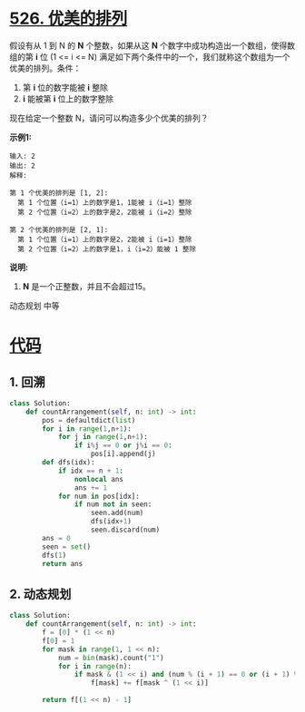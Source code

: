 <!--
 * @Description: 
 * @Autor: Au3C2
 * @Date: 2021-08-16 14:47:47
 * @LastEditors: Au3C2
 * @LastEditTime: 2021-08-16 14:47:47
-->
# [526. 优美的排列](https://leetcode-cn.com/problems/beautiful-arrangement/)

假设有从 1 到 N 的 **N** 个整数，如果从这 **N** 个数字中成功构造出一个数组，使得数组的第 **i** 位 (1 <= i <= N) 满足如下两个条件中的一个，我们就称这个数组为一个优美的排列。条件：

1.  第 **i** 位的数字能被 **i** 整除
2.  **i** 能被第 **i** 位上的数字整除

现在给定一个整数 N，请问可以构造多少个优美的排列？

**示例1:**

```
输入: 2
输出: 2
解释: 

第 1 个优美的排列是 [1, 2]:
  第 1 个位置（i=1）上的数字是1，1能被 i（i=1）整除
  第 2 个位置（i=2）上的数字是2，2能被 i（i=2）整除

第 2 个优美的排列是 [2, 1]:
  第 1 个位置（i=1）上的数字是2，2能被 i（i=1）整除
  第 2 个位置（i=2）上的数字是1，i（i=2）能被 1 整除
```

**说明:**

1.  **N** 是一个正整数，并且不会超过15。

动态规划 中等

# [代码](https://leetcode-cn.com/problems/beautiful-arrangement/solution/you-mei-de-pai-lie-by-leetcode-solution-vea2/)

## 1. 回溯

```python
class Solution:
    def countArrangement(self, n: int) -> int:
        pos = defaultdict(list)
        for i in range(1,n+1):
            for j in range(1,n+1):
                if i%j == 0 or j%i == 0:
                    pos[i].append(j)
        def dfs(idx):
            if idx == n + 1:
                nonlocal ans
                ans += 1
            for num in pos[idx]:
                if num not in seen:
                    seen.add(num)
                    dfs(idx+1)
                    seen.discard(num)
        ans = 0
        seen = set()
        dfs(1)
        return ans
```

## 2. 动态规划

```python
class Solution:
    def countArrangement(self, n: int) -> int:
        f = [0] * (1 << n)
        f[0] = 1
        for mask in range(1, 1 << n):
            num = bin(mask).count("1")
            for i in range(n):
                if mask & (1 << i) and (num % (i + 1) == 0 or (i + 1) % num == 0):
                    f[mask] += f[mask ^ (1 << i)]
        
        return f[(1 << n) - 1]
```

